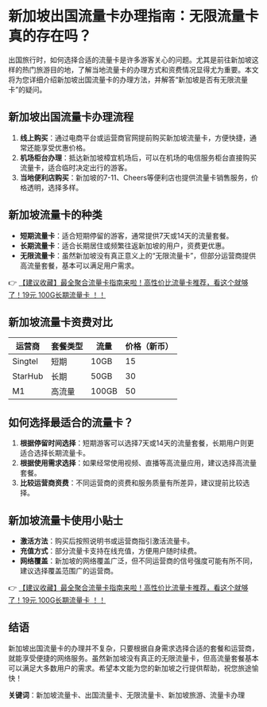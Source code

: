 # 新加坡出国流量卡办理指南：无限流量卡真的存在吗？

出国旅行时，如何选择合适的流量卡是许多游客关心的问题。尤其是前往新加坡这样的热门旅游目的地，了解当地流量卡的办理方式和资费情况显得尤为重要。本文将为您详细介绍新加坡出国流量卡的办理方法，并解答“新加坡是否有无限流量卡”的疑问。

## 新加坡出国流量卡办理流程

1. **线上购买**：通过电商平台或运营商官网提前购买新加坡流量卡，方便快捷，通常还能享受优惠价格。
2. **机场柜台办理**：抵达新加坡樟宜机场后，可以在机场的电信服务柜台直接购买流量卡，适合临时决定出行的游客。
3. **当地便利店购买**：新加坡的7-11、Cheers等便利店也提供流量卡销售服务，价格透明，选择多样。

## 新加坡流量卡的种类

- **短期流量卡**：适合短期停留的游客，通常提供7天或14天的流量套餐。
- **长期流量卡**：适合长期居住或频繁往返新加坡的用户，资费更优惠。
- **无限流量卡**：虽然新加坡没有真正意义上的“无限流量卡”，但部分运营商提供高流量套餐，基本可以满足用户需求。

👉 [【建议收藏】最全聚合流量卡指南来啦！高性价比流量卡推荐，看这个就够了！19元 100G长期流量卡 ！！](https://bit.ly/Liuliangka)

## 新加坡流量卡资费对比

| 运营商 | 套餐类型 | 流量 | 价格（新币） |
|--------|----------|------|--------------|
| Singtel | 短期 | 10GB | 15 |
| StarHub | 长期 | 50GB | 30 |
| M1 | 高流量 | 100GB | 50 |

## 如何选择最适合的流量卡？

1. **根据停留时间选择**：短期游客可以选择7天或14天的流量套餐，长期用户则更适合选择长期流量卡。
2. **根据使用需求选择**：如果经常使用视频、直播等高流量应用，建议选择高流量套餐。
3. **比较运营商资费**：不同运营商的资费和服务质量有所差异，建议提前比较选择。

## 新加坡流量卡使用小贴士

- **激活方法**：购买后按照说明书或运营商指引激活流量卡。
- **充值方式**：部分流量卡支持在线充值，方便用户随时续费。
- **网络覆盖**：新加坡的网络覆盖广泛，但不同运营商的信号强度可能有所不同，建议选择覆盖范围广的运营商。

👉 [【建议收藏】最全聚合流量卡指南来啦！高性价比流量卡推荐，看这个就够了！19元 100G长期流量卡 ！！](https://bit.ly/Liuliangka)

## 结语

新加坡出国流量卡的办理并不复杂，只要根据自身需求选择合适的套餐和运营商，就能享受便捷的网络服务。虽然新加坡没有真正的无限流量卡，但高流量套餐基本可以满足大多数用户的需求。希望本文能为您的新加坡之行提供帮助，祝您旅途愉快！

**关键词**：新加坡流量卡、出国流量卡、无限流量卡、新加坡旅游、流量卡办理